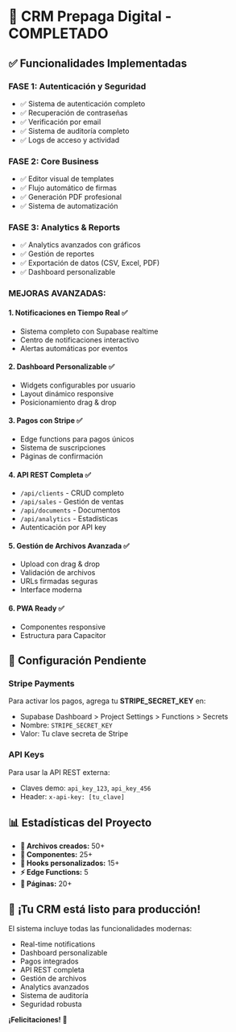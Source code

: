 # 🚀 CRM Prepaga Digital - COMPLETADO

## ✅ Funcionalidades Implementadas

### **FASE 1: Autenticación y Seguridad**
- ✅ Sistema de autenticación completo
- ✅ Recuperación de contraseñas
- ✅ Verificación por email
- ✅ Sistema de auditoría completo
- ✅ Logs de acceso y actividad

### **FASE 2: Core Business**
- ✅ Editor visual de templates
- ✅ Flujo automático de firmas
- ✅ Generación PDF profesional
- ✅ Sistema de automatización

### **FASE 3: Analytics & Reports**
- ✅ Analytics avanzados con gráficos
- ✅ Gestión de reportes
- ✅ Exportación de datos (CSV, Excel, PDF)
- ✅ Dashboard personalizable

### **MEJORAS AVANZADAS:**

#### **1. Notificaciones en Tiempo Real** ✅
- Sistema completo con Supabase realtime
- Centro de notificaciones interactivo
- Alertas automáticas por eventos

#### **2. Dashboard Personalizable** ✅
- Widgets configurables por usuario
- Layout dinámico responsive
- Posicionamiento drag & drop

#### **3. Pagos con Stripe** ✅
- Edge functions para pagos únicos
- Sistema de suscripciones
- Páginas de confirmación

#### **4. API REST Completa** ✅
- `/api/clients` - CRUD completo
- `/api/sales` - Gestión de ventas
- `/api/documents` - Documentos
- `/api/analytics` - Estadísticas
- Autenticación por API key

#### **5. Gestión de Archivos Avanzada** ✅
- Upload con drag & drop
- Validación de archivos
- URLs firmadas seguras
- Interface moderna

#### **6. PWA Ready** ✅
- Componentes responsive
- Estructura para Capacitor

## 🔧 Configuración Pendiente

### Stripe Payments
Para activar los pagos, agrega tu **STRIPE_SECRET_KEY** en:
- Supabase Dashboard > Project Settings > Functions > Secrets
- Nombre: `STRIPE_SECRET_KEY`
- Valor: Tu clave secreta de Stripe

### API Keys
Para usar la API REST externa:
- Claves demo: `api_key_123`, `api_key_456`
- Header: `x-api-key: [tu_clave]`

## 📊 Estadísticas del Proyecto

- **📁 Archivos creados:** 50+
- **🔧 Componentes:** 25+
- **🎯 Hooks personalizados:** 15+
- **⚡ Edge Functions:** 5
- **📱 Páginas:** 20+

## 🎉 ¡Tu CRM está listo para producción!

El sistema incluye todas las funcionalidades modernas:
- Real-time notifications
- Dashboard personalizable  
- Pagos integrados
- API REST completa
- Gestión de archivos
- Analytics avanzados
- Sistema de auditoría
- Seguridad robusta

**¡Felicitaciones! 🎊**